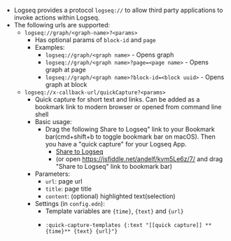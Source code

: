 - Logseq provides a protocol `logseq://` to allow third party applications to invoke actions within Logseq.
- The following urls are supported:
	- `logseq://graph/<graph-name>?<params>`
		- Has optional params of `block-id` and `page`
		- Examples:
			- `logseq://graph/<graph name>` - Opens graph
			- `logseq://graph/<graph name>?page=<page name>` - Opens graph at page
			- `logseq://graph/<graph name>?block-id=<block uuid>` - Opens graph at block
	- `logseq://x-callback-url/quickCapture?<params>`
		- Quick capture for short text and links. Can be added as a bookmark link to modern browser or opened from command line shell
		- Basic usage:
			- Drag the following Share to Logseq" link to your Bookmark bar(cmd+shift+b to toggle bookmark bar on macOS). Then you have a "quick capture" for your Logseq App.
				- <a href="javascript:var d=document,w=window,f='logseq://x-callback-url/quickCapture',l=d.location,e=encodeURIComponent,p='?url=%27+e(l.href)+%27&title=%27+e(d.title)+%27&content=%27+e(w.getSelection?w.getSelection().toString():d.getSelection?d.getSelection():d.selection.createRange().text)+%27&x-source=bm%27;a=function(){l.href=f+p};if(/Firefox/.test(navigator.userAgent))setTimeout(a,0);else{a()}void(0)">Share to Logseq</a>
				- (or open https://jsfiddle.net/andelf/kvm5Le6z/7/ and drag "Share to Logseq" link to bookmark bar)
		- Parameters:
			- `url`: page url
			- `title`: page title
			- `content`: (optional) highlighted text(selection)
		- Settings (in `config.edn`):
			- Template variables are `{time}`, `{text}` and `{url}`
			- ```edn
			  :quick-capture-templates {:text "[[quick capture]] **{time}** {text} {url}"}
			  ```
